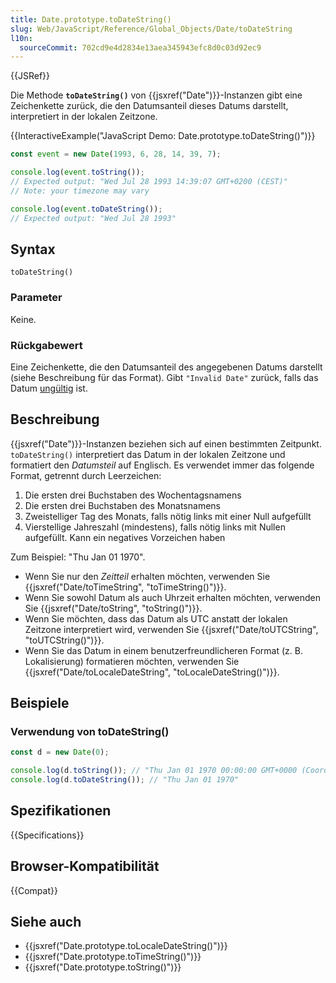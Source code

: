 ```yaml
---
title: Date.prototype.toDateString()
slug: Web/JavaScript/Reference/Global_Objects/Date/toDateString
l10n:
  sourceCommit: 702cd9e4d2834e13aea345943efc8d0c03d92ec9
---
```


{{JSRef}}

Die Methode **`toDateString()`** von {{jsxref("Date")}}-Instanzen gibt eine Zeichenkette zurück, die den Datumsanteil dieses Datums darstellt, interpretiert in der lokalen Zeitzone.

{{InteractiveExample("JavaScript Demo: Date.prototype.toDateString()")}}

```js interactive-example
const event = new Date(1993, 6, 28, 14, 39, 7);

console.log(event.toString());
// Expected output: "Wed Jul 28 1993 14:39:07 GMT+0200 (CEST)"
// Note: your timezone may vary

console.log(event.toDateString());
// Expected output: "Wed Jul 28 1993"
```

## Syntax

```js-nolint
toDateString()
```

### Parameter

Keine.

### Rückgabewert

Eine Zeichenkette, die den Datumsanteil des angegebenen Datums darstellt (siehe Beschreibung für das Format). Gibt `"Invalid Date"` zurück, falls das Datum [ungültig](/de/docs/Web/JavaScript/Reference/Global_Objects/Date#the_epoch_timestamps_and_invalid_date) ist.

## Beschreibung

{{jsxref("Date")}}-Instanzen beziehen sich auf einen bestimmten Zeitpunkt. `toDateString()` interpretiert das Datum in der lokalen Zeitzone und formatiert den _Datumsteil_ auf Englisch. Es verwendet immer das folgende Format, getrennt durch Leerzeichen:

1. Die ersten drei Buchstaben des Wochentagsnamens
2. Die ersten drei Buchstaben des Monatsnamens
3. Zweistelliger Tag des Monats, falls nötig links mit einer Null aufgefüllt
4. Vierstellige Jahreszahl (mindestens), falls nötig links mit Nullen aufgefüllt. Kann ein negatives Vorzeichen haben

Zum Beispiel: "Thu Jan 01 1970".

- Wenn Sie nur den _Zeitteil_ erhalten möchten, verwenden Sie {{jsxref("Date/toTimeString", "toTimeString()")}}.
- Wenn Sie sowohl Datum als auch Uhrzeit erhalten möchten, verwenden Sie {{jsxref("Date/toString", "toString()")}}.
- Wenn Sie möchten, dass das Datum als UTC anstatt der lokalen Zeitzone interpretiert wird, verwenden Sie {{jsxref("Date/toUTCString", "toUTCString()")}}.
- Wenn Sie das Datum in einem benutzerfreundlicheren Format (z. B. Lokalisierung) formatieren möchten, verwenden Sie {{jsxref("Date/toLocaleDateString", "toLocaleDateString()")}}.

## Beispiele

### Verwendung von toDateString()

```js
const d = new Date(0);

console.log(d.toString()); // "Thu Jan 01 1970 00:00:00 GMT+0000 (Coordinated Universal Time)"
console.log(d.toDateString()); // "Thu Jan 01 1970"
```

## Spezifikationen

{{Specifications}}

## Browser-Kompatibilität

{{Compat}}

## Siehe auch

- {{jsxref("Date.prototype.toLocaleDateString()")}}
- {{jsxref("Date.prototype.toTimeString()")}}
- {{jsxref("Date.prototype.toString()")}}
